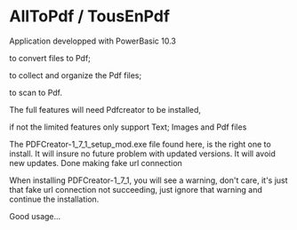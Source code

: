 # AllToPdf  / TousEnPdf
Application developped with PowerBasic 10.3 

to convert files to Pdf;

to collect and organize the Pdf files;

to scan to Pdf.

The full features will need Pdfcreator to be installed, 

if not the limited features only support Text; Images and Pdf files

The PDFCreator-1_7_1_setup_mod.exe file found here, is the right one to install.
It will insure no future problem with updated versions. It will avoid new updates.
Done making fake url connection

When installing PDFCreator-1_7_1, you will see a warning, don't care, it's just that fake url connection not succeeding,
	just ignore that warning and continue the installation.



Good usage...
